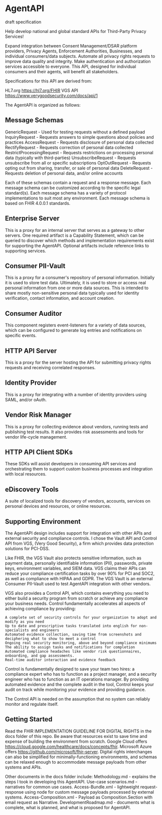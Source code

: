 # AgentAPI
draft specification

Help develop national and global standard APIs for Third-Party Privacy Services! 

Expand integration between Consent Management/DSAR platform providers, Privacy Agents, Enforcement Authorities, Businesses, and individual consumers/data subjects. 
Automate all privacy rights requests to improve data quality and integrity. 
Make authentication and authorization services accessible to everyone. 
This API, designed for individual consumers and their agents, will benefit all stakeholders.

Specifications for this API are derived from:

HL7.org https://hl7.org/FHIR
VGS API https://www.verygoodsecurity.com/docs/api/1

The AgentAPI is organized as follows:

Message Schemas
---------------
  GenericRequest            - Used for testing requests without a defined payload
  InquiryRequest            - Requests answers to simple questions about policies and practices
  AccessRequest             - Requests disclosure of personal data collected
  RectifyRequest            - Requests correction of personal data collected
  RestrictProcessingRequest - Requests restrictions on processing personal data (typically with third-parties)
  UnsubscribeRequest        - Requests unsubscribe from all or specific subscriptions
  OptOutRequest             - Requests opting out from sharing, transfer, or sale of personal data
  DeleteRequest             - Requests deletion of personal data, and/or online accounts
  
Each of these schemas contain a request and a response message.
Each message schema can be customized according to the specific legal standard(s).
Each message schema has a variety of protocol implementations to suit most any environment.
Each message schema is based on FHIR 4.0.0.1 standards.

Enterprise Server
-----------------
  This is a proxy for an internal server that serves as a gateway to other servers.
  One required artifact is a Capability Statement, which can be queried to discover which methods and implementation requirements exist for supporting the AgentAPI.
  Optional artifacts include reference links to supporting services.
  
Consumer PII-Vault
-----------------
  This is a proxy for a consumer's repository of personal information.
  Initially it is used to store test data.
  Ultimately, it is used to store or access real personal information from one or more data sources.
  This is intended to share mostly non-sensitive personal data typically used for identity verification, contact information, and account creation. 
  
Consumer Auditor
----------------
  This component registers event-listeners for a variety of data sources, 
  which can be configured to generate log entries and notifications on specific events.
  
HTTP API Server
---------------
This is a proxy for the server hosting the API for submitting privacy rights requests 
and receiving correlated responses. 

Identity Provider
-----------------
This is a proxy for integrating with a number of identity providers using SAML, and/or oAuth.

Vendor Risk Manager
-------------------
This is a proxy for collecting evidence about vendors, running tests and publishing test results.
It also provides risk assessments and tools for vendor life-cycle management.

HTTP API Client SDKs
--------------------
These SDKs will assist developers in consuming API services and orchestrating them to support custom business processes and integration with local resources.

eDiscovery Tools
----------------
A suite of localized tools for discovery of vendors, accounts, services on personal devices and resources,
or online resources. 

Supporting Environment
----------------------
The AgentAPI design includes support for integration with other APIs and external security and compliance controls. I chose the Vault API and Control API from VGS, (Very Good Security), a firm which provides data protection solutions for PCI-DSS. 

Like FHIR, the VGS Vault also protects sensitive information, such as payment data, personally identifiable information (PII), passwords, private keys, environment variables, and SIEM data. VGS claims their APIs can reduce your compliance certification tasks by over 90% for PCI and SOC2, as well as compliance with HIPAA and GDPR. The VGS Vault is an external Consumer PII-Vault used to test AgentAPI integration with other vendors.
 
VGS also provides a Control API, which contains everything you need to either build a security program from scratch or achieve any compliance your business needs. Control fundamentally accelerates all aspects of achieving compliance by providing:

    A complete set of security controls for your organization to adopt and modify as you need
    Up to date and prescriptive tasks translated into english for non-specialists and engineers
    Automated evidence collection, saving time from screenshots and deciphering what to show to meet a control
    Ongoing real security monitoring, above and beyond compliance minimums
    The ability to assign tasks and notifications for completion
    Automated compliance headaches like vendor risk questionnaires, onboarding, and gap assessments.
    Real-time auditor interaction and evidence feedback

Control is fundamentally designed to save your team two hires: a compliance expert who has to function as a project manager, and a security engineer who has to function as an IT operations manager. By providing automated evidence and the complete audit in the tool, Control keeps your audit on track while monitoring your evidence and providing guidance.

The Control API is needed on the assumption that no system can reliably monitor and regulate itself.

Getting Started
---------------
Read the FHIR IMPLEMENTATION GUIDELINE FOR DIGITAL RIGHTS in the docs folder of this repo.
Be aware that resources exist to save time and expense of building the environment from scratch.
Google Cloud offers https://cloud.google.com/healthcare/docs/concepts/fhir.
Microsoft Azure offers https://github.com/microsoft/fhir-server.
Digital rights interchanges can also be simplified for minimally-functioning environments,
and schemas can be relaxed enough to accommodate message payloads from other systems and APIs. 

Other documents in the docs folder include:
Methodology.md - explains the steps I took in developing this AgentAPI.
Use-case scenarios.md - narratives for common use cases.
Access-Bundle.xml - lightweight request-response using <any> node for custom message payloads processed by external systems.
Access-Composition.xml - Payload as Composition.Section with email request as Narrative.
DevelopmentRoadmap.md - documents what is complete, what is planned, and what is proposed for AgentAPI.
